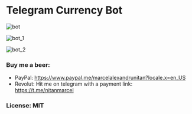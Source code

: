 # Telegram Currency Bot


![bot](https://user-images.githubusercontent.com/41646249/74484945-5252c700-4ec2-11ea-954e-5753bbf22b8d.jpg)

![bot_1](https://user-images.githubusercontent.com/41646249/74484958-5c74c580-4ec2-11ea-8f54-cfd2233db9c3.jpg)

![bot_2](https://user-images.githubusercontent.com/41646249/74484972-64346a00-4ec2-11ea-9c76-6b11d98b7597.jpg)



### Buy me a beer:

 - PayPal: https://www.paypal.me/marcelalexandrunitan?locale.x=en_US
 - Revolut: Hit me on telegram with a payment link: https://t.me/nitanmarcel
 
 
 
 ### License: MIT